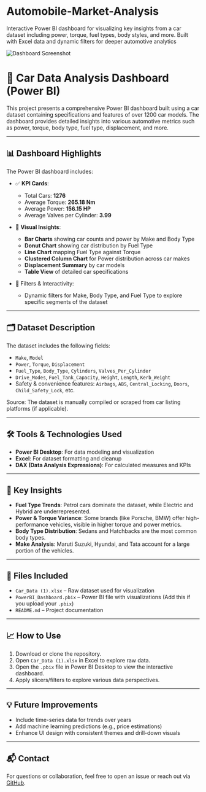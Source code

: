 # Automobile-Market-Analysis
Interactive Power BI dashboard for visualizing key insights from a car dataset including power, torque, fuel types, body styles, and more. Built with Excel data and dynamic filters for deeper automotive analytics

![Dashboard Screenshot](Screenshot2025-05-29132544.png)

# 🚗 Car Data Analysis Dashboard (Power BI)

This project presents a comprehensive Power BI dashboard built using a car dataset containing specifications and features of over 1200 car models. The dashboard provides detailed insights into various automotive metrics such as power, torque, body type, fuel type, displacement, and more.

---

## 📊 Dashboard Highlights

The Power BI dashboard includes:

- ✅ **KPI Cards**:
  - Total Cars: **1276**
  - Average Torque: **265.18 Nm**
  - Average Power: **156.15 HP**
  - Average Valves per Cylinder: **3.99**

- 📌 **Visual Insights**:
  - **Bar Charts** showing car counts and power by Make and Body Type
  - **Donut Chart** showing car distribution by Fuel Type
  - **Line Chart** mapping Fuel Type against Torque
  - **Clustered Column Chart** for Power distribution across car makes
  - **Displacement Summary** by car models
  - **Table View** of detailed car specifications

- 🧮 Filters & Interactivity:
  - Dynamic filters for Make, Body Type, and Fuel Type to explore specific segments of the dataset

---

## 🗂 Dataset Description

The dataset includes the following fields:

- `Make`, `Model`
- `Power`, `Torque`, `Displacement`
- `Fuel_Type`, `Body_Type`, `Cylinders`, `Valves_Per_Cylinder`
- `Drive_Modes`, `Fuel_Tank_Capacity`, `Height`, `Length`, `Kerb_Weight`
- Safety & convenience features: `Airbags`, `ABS`, `Central_Locking`, `Doors`, `Child_Safety_Lock`, etc.

Source: The dataset is manually compiled or scraped from car listing platforms (if applicable).

---

## 🛠 Tools & Technologies Used

- **Power BI Desktop**: For data modeling and visualization
- **Excel**: For dataset formatting and cleanup
- **DAX (Data Analysis Expressions)**: For calculated measures and KPIs

---

## 🧠 Key Insights

- **Fuel Type Trends**: Petrol cars dominate the dataset, while Electric and Hybrid are underrepresented.
- **Power & Torque Variance**: Some brands (like Porsche, BMW) offer high-performance vehicles, visible in higher torque and power metrics.
- **Body Type Distribution**: Sedans and Hatchbacks are the most common body types.
- **Make Analysis**: Maruti Suzuki, Hyundai, and Tata account for a large portion of the vehicles.

---

## 📁 Files Included

- `Car_Data (1).xlsx` – Raw dataset used for visualization
- `PowerBI_Dashboard.pbix` – Power BI file with visualizations (Add this if you upload your `.pbix`)
- `README.md` – Project documentation

---

## 📈 How to Use

1. Download or clone the repository.
2. Open `Car_Data (1).xlsx` in Excel to explore raw data.
3. Open the `.pbix` file in Power BI Desktop to view the interactive dashboard.
4. Apply slicers/filters to explore various data perspectives.

---

## 💡 Future Improvements

- Include time-series data for trends over years
- Add machine learning predictions (e.g., price estimations)
- Enhance UI design with consistent themes and drill-down visuals

---

## 📬 Contact

For questions or collaboration, feel free to open an issue or reach out via [GitHub](https://github.com/your-profile).

